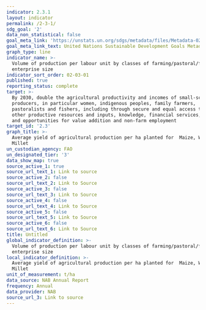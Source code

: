 ```yaml
---
indicator: 2.3.1
layout: indicator
permalink: /2-3-1/
sdg_goal: '2'
data_non_statistical: false
goal_meta_link: 'https://unstats.un.org/sdgs/metadata/files/Metadata-02-03-01.pdf'
goal_meta_link_text: United Nations Sustainable Development Goals Metadata
graph_type: line
indicator_name: >-
  Volume of production per labour unit by classes of farming/pastoral/forestry
  enterprise size
indicator_sort_order: 02-03-01
published: true
reporting_status: complete
target: >-
  By 2030, double the agricultural productivity and incomes of small-scale food
  producers, in particular women, indigenous peoples, family farmers,
  pastoralists and fishers, including through secure and equal access to land,
  other productive resources and inputs, knowledge, financial services, markets
  and opportunities for value addition and non-farm employment
target_id: '2.3'
graph_title: >-
  Average yield of agricultural production per ha planted for  Maize, Wheat and
  Millet
un_custodian_agency: FAO
un_designated_tier: '3'
data_show_map: true
source_active_1: true
source_url_text_1: Link to source
source_active_2: false
source_url_text_2: Link to Source
source_active_3: false
source_url_text_3: Link to Source
source_active_4: false
source_url_text_4: Link to Source
source_active_5: false
source_url_text_5: Link to Source
source_active_6: false
source_url_text_6: Link to Source
title: Untitled
global_indicator_definition: >-
  Volume of production per labour unit by classes of farming/pastoral/forestry
  enterprise size
local_indicator_definition: >-
  Average yield of agricultural production per ha planted for  Maize, Wheat and
  Millet
unit_of_measurement: t/ha
data_source: NAB Annual Report
frequency: Annual
data_provider: NAB
source_url_3: Link to source
---
```


